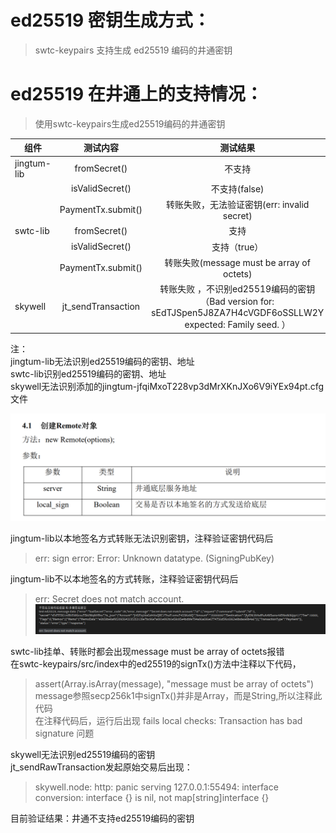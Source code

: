 # ed25519 密钥生成方式：

> swtc-keypairs 支持生成 ed25519 编码的井通密钥

# ed25519 在井通上的支持情况：
> 使用swtc-keypairs生成ed25519编码的井通密钥

| 组件        |      测试内容      |                                          测试结果                                           |
| ----------- | :----------------: | :-----------------------------------------------------------------------------------------: |
| jingtum-lib |    fromSecret()    |                                        不支持                                         |
|             |  isValidSecret()   |                                          不支持(false)                              |
|             | PaymentTx.submit() |                             转账失败，无法验证密钥(err: invalid secret)                              |
| swtc-lib    |    fromSecret()    |                                         支持                                          |
|             |  isValidSecret()   |                                          支持（true）                                           |
|             | PaymentTx.submit() | 转账失败(message must be array of octets) |
| skywell     | jt_sendTransaction |                                        转账失败 ，不识别ed25519编码的密钥（Bad version for: sEdTJSpen5J8ZA7H4cVGDF6oSSLLW2Y expected: Family seed. ）  </br>  |

注：</br>
jingtum-lib无法识别ed25519编码的密钥、地址</br>
swtc-lib识别ed25519编码的密钥、地址</br>
skywell无法识别添加的jingtum-jfqiMxoT228vp3dMrXKnJXo6V9iYEx94pt.cfg文件</br>

![Image text](https://github.com/zcZhang123/PFP30/raw/master/img/isLocalSign.png)

jingtum-lib以本地签名方式转账无法识别密钥，注释验证密钥代码后
>err: sign error: Error: Unknown datatype. (SigningPubKey)

jingtum-lib不以本地签名的方式转账，注释验证密钥代码后
>err: Secret does not match account.
![Image text](https://github.com/zcZhang123/PFP30/raw/master/img/NoLocalSignResult.png)

swtc-lib挂单、转账时都会出现message must be array of octets报错</br>
在swtc-keypairs/src/index中的ed25519的signTx()方法中注释以下代码，
> assert(Array.isArray(message), "message must be array of octets")</br>
message参照secp256k1中signTx()并非是Array，而是String,所以注释此代码</br>
在注释代码后，运行后出现 fails local checks: Transaction has bad signature 问题</br>

skywell无法识别ed25519编码的密钥</br>
jt_sendRawTransaction发起原始交易后出现：</br>
>skywell.node: http: panic serving 127.0.0.1:55494: interface conversion: interface {} is nil, not map[string]interface {}

目前验证结果：井通不支持ed25519编码的密钥